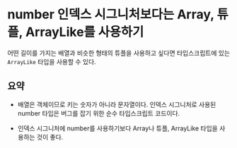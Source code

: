 # number 인덱스 시그니처보다는 Array, 튜플, ArrayLike를 사용하기

어떤 길이를 가지는 배열과 비슷한 형태의 튜플을 사용하고 싶다면 타입스크립트에 있는 `ArrayLike` 타입을 사용할 수 있다.

## 요약

- 배열은 객체이므로 키는 숫자가 아니라 문자열이다.
  인덱스 시그니처로 사용된 number 타입은 버그를 잡기 위한 순수 타입스크립트 코드이다.

- 인덱스 시그니처에 number를 사용하기보다 Array나 튜플, ArrayLike 타입을 사용하는 것이 좋다.
